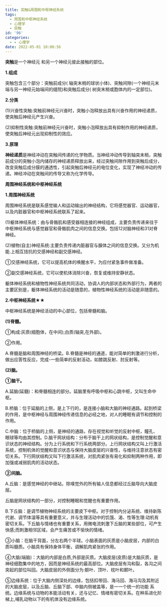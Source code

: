 ```yaml
---
title: 突触&周围和中枢神经系统
tags:
  - 周围和中枢神经系统
  - 心理学
  - 突触
id: '96'
categories:
  - - 心理学
date: 2022-05-01 10:08:56
---
```


**突触**是一个神经元 和另一个神经元彼此接触的部位。

**1.组成**

突触包含三个部分：突触前成分( 轴突末梢的球状小体)、突触间隙(一个神经元末端与另一神经元始端间的缝院)和突触后成分( 树突末梢或胞体内的一定部位)。

**2.分类**

(1)兴奋性突触:突触前神经元兴奋时，突触小泡释放出具有兴奋作用的神经递质，使突触后神经元产生兴奋。

(2)抑制性突触:突触前神经元兴奋时，突触小泡释放出具有抑制作用的神经递质，使突触后神经元出现抑制性的效应。

**3.原理**

**神经递质**是神经冲动在突触间传递的化学物质。当神经冲动传导到轴突末梢，突触前成分的突触小泡内储存的神经递质释放出来，经过突触间隙作用到突触后成分，改变突触后成分膜的通透性，引起突触后神经元的电位变化，实现了神经冲动的传递。神经冲动在突触间的传导又称为化学传导。

**周围神经系统和中枢神经系统**

**1.周围神经系统**

周围神经系统是联系感觉输人和运动输出的神经结构，它将感觉器官、运动器官，以及内脏器官和中枢神经系统联系了起来。

(1)躯体神经系统：由与骨骼肌和感受器相连接的神经组成，主要负责传递来往于中枢神经系统与感觉器官和骨骼肌肉之间的信息交换。包括12对脑神经和31对脊神经。

(2)植物(自主)神经系统:主要负责传递内脏器官与腺体之间的信息交换。又分为机能.上相互拮抗的交感神经和副交感神经。

①交感神经系统，它可以提高机体的唤醒水平，为应付紧急事件做准备。

②副交感神经系统，它可以使机体消除兴奋，恢复或维持安静状态。

躯体神经系统和植物性神经系统共同活动，协调人的内部状态和外部行为，两者的主要区别是，躯体神经系统的活动是随意的，植物性神经系统的活动是非随意的。

**2.中枢神经系统★★**

中枢神经系统是神经活动的中心部位，包括脊髓和脑。

**(1)脊髓。**

①构成:灰质(细胞体，在中间);白质(轴突,在外部)。

②作用。

A.脊髓是脑和周围神经的桥梁。B.脊髓是神经的通道，能对简单的刺激进行分析，做出应答性反应，完成-一些简单的反射活动，如膝跳反射、肘反射等。

**(2)脑。**

**①脑干。**

A.延脑(延髓)：和脊髓相连的部分。延脑里有呼吸中枢和心跳中枢，又叫生命中枢。

B.桥脑：位于延脑的上侧，是上下行的，是连接小脑和大脑的神经通路。起到桥梁的作用，是中枢神经与周围神经传递信息的必经之地，对人的睡眠有调节和控制的作用。

C.中脑：位于桥脑的上侧，是神经的通路，存在视觉和听觉的反射中枢，瞳孔、眼球等均由其控制。D.脑干网状结构：分布于脑干上的网状结构，是控制觉醒和意识状态的神经结构。分为上行系统和下行系统两部分。上行网状结构又叫上行激活系统，控制机体的觉醒和意识状态与保持大脑皮层的兴奋性，与维持注意状态有密切关系。下行网状结构又叫下行激活系统，对肌肉紧张有易化和抑制两种作用，即加强或减弱肌肉的活动状态。

**②间脑。**

A.丘脑：是感觉神经的中继站，除嗅觉外的所有输人信息都经过丘脑导向大脑皮层。

丘脑是网状结构的一部分，对控制睡眠和觉醒也有重要作用。

B.下丘脑：是调节植物神经系统的主要皮下中枢。对于控制内分泌系统、维持新陈代谢、调节体温等具有重要意义，并与生理活动中的饥饿、渴、性等生理:动机有密切关系。下丘脑与情绪也有重要关系，用微电流刺激下丘脑的某些部位，可产生快感;而刺激相邻区域，会产生痛苦或不愉快的情绪。

③小脑：在脑干背面，分左右两个半球。小脑表面的灰质是小脑皮层，内部的白质叫髓质。小脑具有保持身体平衡，调解肌肉紧张的作用。

④大脑(端脑)：大脑的内部是白质,外部是灰质。大脑皮层(皮质)是大脑灰质，是神经细胞集中的地方，因而是神经系统的最高部位。大脑皮层有沟和裂，各沟之间突起的部位叫回。大脑皮层的外侧面分为:额叶、顶叶、枕叶和颞叶。

⑤边缘系统：位于大脑内侧深处的边缘，包括扣带回、海马回、海马沟及其附近的大脑皮层，以及丘脑、丘脑下部、中脑内侧被盖等，是一一个统一的功能 系统。边缘系统与动物的本能活动有关，还与记忆、情绪有密切关系。在种系进化阶梯上,哺乳动物以下的有机体没有边缘系统。